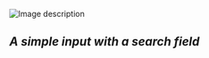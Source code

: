 ![Image description](https://dev-to-uploads.s3.amazonaws.com/uploads/articles/12tser1pxdcj7em41r0z.png)

## _A simple input with a search field_ ##
